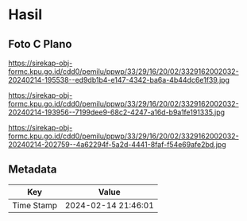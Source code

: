 # Hasil

## Foto C Plano

https://sirekap-obj-formc.kpu.go.id/cdd0/pemilu/ppwp/33/29/16/20/02/3329162002032-20240214-195538--ed9db1b4-e147-4342-ba6a-4b44dc6e1f39.jpg

https://sirekap-obj-formc.kpu.go.id/cdd0/pemilu/ppwp/33/29/16/20/02/3329162002032-20240214-193956--7199dee9-68c2-4247-a16d-b9a1fe191335.jpg

https://sirekap-obj-formc.kpu.go.id/cdd0/pemilu/ppwp/33/29/16/20/02/3329162002032-20240214-202759--4a62294f-5a2d-4441-8faf-f54e69afe2bd.jpg


## Metadata

| Key        | Value               |
| ---------- | ------------------- |
| Time Stamp | 2024-02-14 21:46:01 |



